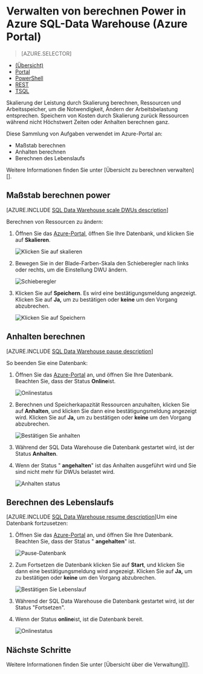 <properties
   pageTitle="Verwalten von berechnen Power in Azure SQL-Data Warehouse (Azure Portal) | Microsoft Azure"
   description="Azure Portals Aufgaben zum Verwalten von Power zu berechnen. Maßstab berechnen Ressourcen durch DWUs anpassen. Oder anhalten und fortsetzen Ressourcen zum Speichern von Kosten zu berechnen."
   services="sql-data-warehouse"
   documentationCenter="NA"
   authors="barbkess"
   manager="barbkess"
   editor=""/>

<tags
   ms.service="sql-data-warehouse"
   ms.devlang="NA"
   ms.topic="article"
   ms.tgt_pltfrm="NA"
   ms.workload="data-services"
   ms.date="08/22/2016"
   ms.author="barbkess;sonyama"/>

# <a name="manage-compute-power-in-azure-sql-data-warehouse-azure-portal"></a>Verwalten von berechnen Power in Azure SQL-Data Warehouse (Azure Portal)

> [AZURE.SELECTOR]
- [(Übersicht)](sql-data-warehouse-manage-compute-overview.md)
- [Portal](sql-data-warehouse-manage-compute-portal.md)
- [PowerShell](sql-data-warehouse-manage-compute-powershell.md)
- [REST](sql-data-warehouse-manage-compute-rest-api.md)
- [TSQL](sql-data-warehouse-manage-compute-tsql.md)


Skalierung der Leistung durch Skalierung berechnen, Ressourcen und Arbeitsspeicher, um die Notwendigkeit, Ändern der Arbeitsbelastung entsprechen. Speichern von Kosten durch Skalierung zurück Ressourcen während nicht Höchstwert Zeiten oder Anhalten berechnen ganz. 

Diese Sammlung von Aufgaben verwendet im Azure-Portal an:

- Maßstab berechnen
- Anhalten berechnen
- Berechnen des Lebenslaufs

Weitere Informationen finden Sie unter [Übersicht zu berechnen verwalten][].

<a name="scale-performance-bk"></a>
<a name="scale-compute-bk"></a>

## <a name="scale-compute-power"></a>Maßstab berechnen power

[AZURE.INCLUDE [SQL Data Warehouse scale DWUs description](../../includes/sql-data-warehouse-scale-dwus-description.md)]

Berechnen von Ressourcen zu ändern:

1. Öffnen Sie das [Azure-Portal][], öffnen Sie Ihre Datenbank, und klicken Sie auf **Skalieren**.

    ![Klicken Sie auf skalieren][1]

1. Bewegen Sie in der Blade-Farben-Skala den Schieberegler nach links oder rechts, um die Einstellung DWU ändern.

    ![Schieberegler][2]

1. Klicken Sie auf **Speichern**. Es wird eine bestätigungsmeldung angezeigt. Klicken Sie auf **Ja,** um zu bestätigen oder **keine** um den Vorgang abzubrechen.

    ![Klicken Sie auf Speichern][3]

<a name="pause-compute-bk"></a>

## <a name="pause-compute"></a>Anhalten berechnen

[AZURE.INCLUDE [SQL Data Warehouse pause description](../../includes/sql-data-warehouse-pause-description.md)]

So beenden Sie eine Datenbank:

1. Öffnen Sie das [Azure-Portal][] an, und öffnen Sie Ihre Datenbank. Beachten Sie, dass der Status **Online**ist. 

    ![Onlinestatus][6]

1. Berechnen und Speicherkapazität Ressourcen anzuhalten, klicken Sie auf **Anhalten**, und klicken Sie dann eine bestätigungsmeldung angezeigt wird. Klicken Sie auf **Ja,** um zu bestätigen oder **keine** um den Vorgang abzubrechen.

    ![Bestätigen Sie anhalten][7]

1. Während der SQL Data Warehouse die Datenbank gestartet wird, ist der Status **Anhalten**.
2. Wenn der Status " **angehalten**" ist das Anhalten ausgeführt wird und Sie sind nicht mehr für DWUs belastet wird.

    ![Anhalten status][4]

<a name="resume-compute-bk"></a>

## <a name="resume-compute"></a>Berechnen des Lebenslaufs

[AZURE.INCLUDE [SQL Data Warehouse resume description](../../includes/sql-data-warehouse-resume-description.md)]Um eine Datenbank fortzusetzen:

1. Öffnen Sie das [Azure-Portal][] an, und öffnen Sie Ihre Datenbank. Beachten Sie, dass der Status " **angehalten**" ist. 

    ![Pause-Datenbank][4]

1. Zum Fortsetzen die Datenbank klicken Sie auf **Start**, und klicken Sie dann eine bestätigungsmeldung wird angezeigt. Klicken Sie auf **Ja,** um zu bestätigen oder **keine** um den Vorgang abzubrechen.

    ![Bestätigen Sie Lebenslauf][5]

1. Während der SQL Data Warehouse die Datenbank gestartet wird, ist der Status "Fortsetzen".
2. Wenn der Status **online**ist, ist die Datenbank bereit.

    ![Onlinestatus][6]

<a name="next-steps-bk"></a>

## <a name="next-steps"></a>Nächste Schritte
Weitere Informationen finden Sie unter [Übersicht über die Verwaltung][].

<!--Image references-->
[1]: ./media/sql-data-warehouse-manage-compute-portal/click-scale.png
[2]: ./media/sql-data-warehouse-manage-compute-portal/move-slider.png
[3]: ./media/sql-data-warehouse-manage-compute-portal/click-save.png
[4]: ./media/sql-data-warehouse-manage-compute-portal/resume-database.png
[5]: ./media/sql-data-warehouse-manage-compute-portal/resume-confirm.png
[6]: ./media/sql-data-warehouse-manage-compute-portal/pause-database.png
[7]: ./media/sql-data-warehouse-manage-compute-portal/pause-confirm.png

<!--Article references-->
[Verwaltung (Übersicht)]: ./sql-data-warehouse-overview-manage.md
[Verwalten von berechnen (Übersicht)]: ./sql-data-warehouse-manage-compute-overview.md

<!--MSDN references-->


<!--Other Web references-->

[Azure-portal]: http://portal.azure.com/
